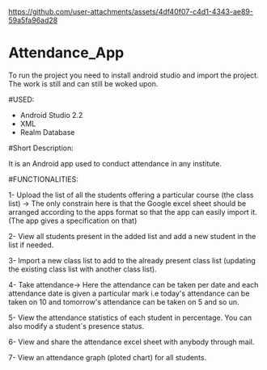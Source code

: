 

https://github.com/user-attachments/assets/4df40f07-c4d1-4343-ae89-59a5fa96ad28

# Attendance_App

To run the project you need to install android studio and import the project. The work is still and can still be woked upon.

#USED:

- Android Studio 2.2
- XML
- Realm Database

#Short Description:

It is an Android app used to conduct attendance in any institute.

#FUNCTIONALITIES:

1-	Upload the list of all the students offering a particular course (the class list) -> The only constrain here is that the Google excel sheet should be arranged according to the apps format so that the app can easily import it.(The app gives a specification on that)

2-	View all students present in the added list and add a new student in the list if needed.

3-	Import a new class list to add to the already present class list (updating the existing class list with another class list).

4-	Take attendance-> Here the attendance can be taken per date and each attendance date is given a particular mark i.e today's attendance can be taken on 10 and tomorrow's attendance can be taken on 5 and so un.

5-	View the attendance statistics of each student in percentage. You can also modify a student`s presence status.

6-	View and share the attendance excel sheet with anybody through mail.

7-	View an attendance graph (ploted chart) for all students. 
